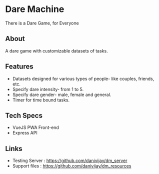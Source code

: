 # Dare Machine
There is a Dare Game, for Everyone

## About
A dare game with customizable datasets of tasks.

## Features
* Datasets designed for various types of people- like couples, friends, etc.
* Specify dare intensity- from 1 to 5.
* Specify dare gender- male, female and general.
* Timer for time bound tasks.

## Tech Specs
* VueJS PWA Front-end
* Express API

## Links
* Testing Server : https://github.com/danivijay/dm_server
* Support files : https://github.com/danivijay/dm_resources
